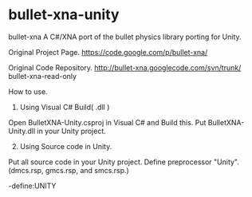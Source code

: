 bullet-xna-unity
================

bullet-xna
A C#/XNA port of the bullet physics library
porting for Unity.

Original Project Page.
https://code.google.com/p/bullet-xna/

Original Code Repository.
http://bullet-xna.googlecode.com/svn/trunk/ bullet-xna-read-only

How to use.

1. Using Visual C# Build( .dll )

Open BulletXNA-Unity.csproj in Visual C# and Build this.
Put BulletXNA-Unity.dll in your Unity project.

2. Using Source code in Unity.

Put all source code in your Unity project.
Define preprocessor "Unity".(dmcs.rsp, gmcs.rsp, and smcs.rsp.)

-define:UNITY
